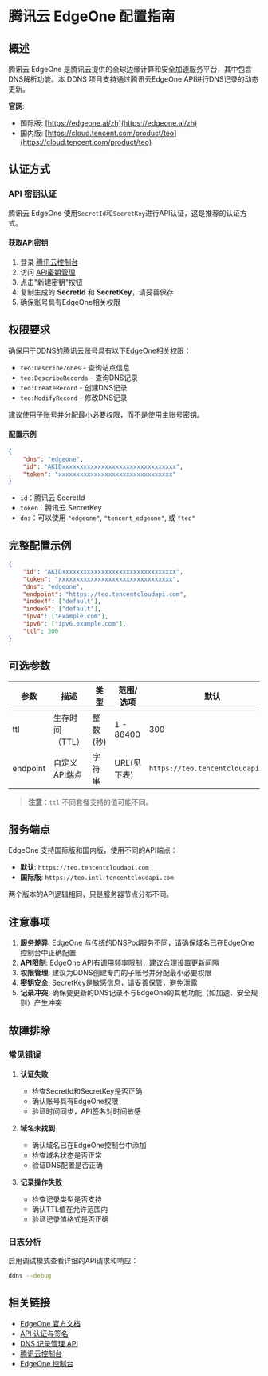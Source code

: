 # 腾讯云 EdgeOne 配置指南

## 概述

腾讯云 EdgeOne 是腾讯云提供的全球边缘计算和安全加速服务平台，其中包含DNS解析功能。本 DDNS 项目支持通过腾讯云EdgeOne API进行DNS记录的动态更新。

**官网**: 
- 国际版: [https://edgeone.ai/zh](https://edgeone.ai/zh)
- 国内版: [https://cloud.tencent.com/product/teo](https://cloud.tencent.com/product/teo)

## 认证方式

### API 密钥认证

腾讯云 EdgeOne 使用`SecretId`和`SecretKey`进行API认证，这是推荐的认证方式。

#### 获取API密钥

1. 登录 [腾讯云控制台](https://console.cloud.tencent.com/)
2. 访问 [API密钥管理](https://console.cloud.tencent.com/cam/capi)
3. 点击"新建密钥"按钮
4. 复制生成的 **SecretId** 和 **SecretKey**，请妥善保存
5. 确保账号具有EdgeOne相关权限

## 权限要求

确保用于DDNS的腾讯云账号具有以下EdgeOne相关权限：

- `teo:DescribeZones` - 查询站点信息
- `teo:DescribeRecords` - 查询DNS记录
- `teo:CreateRecord` - 创建DNS记录  
- `teo:ModifyRecord` - 修改DNS记录

建议使用子账号并分配最小必要权限，而不是使用主账号密钥。

#### 配置示例

```json
{
    "dns": "edgeone",
    "id": "AKIDxxxxxxxxxxxxxxxxxxxxxxxxxxxxxxxx",
    "token": "xxxxxxxxxxxxxxxxxxxxxxxxxxxxxxxx"
}
```

- `id`：腾讯云 SecretId
- `token`：腾讯云 SecretKey
- `dns`：可以使用 `"edgeone"`, `"tencent_edgeone"`, 或 `"teo"`

## 完整配置示例

```json
{
    "id": "AKIDxxxxxxxxxxxxxxxxxxxxxxxxxxxxxxxx",
    "token": "xxxxxxxxxxxxxxxxxxxxxxxxxxxxxxxx",
    "dns": "edgeone",
    "endpoint": "https://teo.tencentcloudapi.com",
    "index4": ["default"],
    "index6": ["default"],
    "ipv4": ["example.com"],
    "ipv6": ["ipv6.example.com"],
    "ttl": 300
}
```

## 可选参数

| 参数 | 描述 | 类型 | 范围/选项 | 默认 |
|------|------|------|-----------|------|
| ttl  | 生存时间（TTL） | 整数 (秒) | 1 - 86400 | 300 |
| endpoint | 自定义API端点 | 字符串 | URL(见下表) | `https://teo.tencentcloudapi.com` |

> **注意**：`ttl` 不同套餐支持的值可能不同。

## 服务端点

EdgeOne 支持国际版和国内版，使用不同的API端点：

- **默认**: `https://teo.tencentcloudapi.com` 
- **国际版**: `https://teo.intl.tencentcloudapi.com`

两个版本的API逻辑相同，只是服务器节点分布不同。

## 注意事项

1. **服务差异**: EdgeOne 与传统的DNSPod服务不同，请确保域名已在EdgeOne控制台中正确配置
2. **API限制**: EdgeOne API有调用频率限制，建议合理设置更新间隔
3. **权限管理**: 建议为DDNS创建专门的子账号并分配最小必要权限
4. **密钥安全**: SecretKey是敏感信息，请妥善保管，避免泄露
5. **记录冲突**: 确保要更新的DNS记录不与EdgeOne的其他功能（如加速、安全规则）产生冲突

## 故障排除

### 常见错误

1. **认证失败**
   - 检查SecretId和SecretKey是否正确
   - 确认账号具有EdgeOne权限
   - 验证时间同步，API签名对时间敏感

2. **域名未找到**
   - 确认域名已在EdgeOne控制台中添加
   - 检查域名状态是否正常
   - 验证DNS配置是否正确

3. **记录操作失败**
   - 检查记录类型是否支持
   - 确认TTL值在允许范围内
   - 验证记录值格式是否正确

### 日志分析

启用调试模式查看详细的API请求和响应：

```bash
ddns --debug
```

## 相关链接

- [EdgeOne 官方文档](https://edgeone.ai/zh/document)
- [API 认证与签名](https://edgeone.ai/zh/document/50458)
- [DNS 记录管理 API](https://edgeone.ai/zh/document/50484)
- [腾讯云控制台](https://console.cloud.tencent.com/)
- [EdgeOne 控制台](https://console.tencentcloud.com/edgeone)